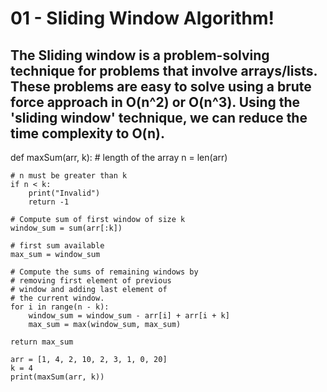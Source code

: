 # 01 - Sliding Window Algorithm!

The Sliding window is a problem-solving technique for problems that involve arrays/lists. These problems are easy to solve using a brute force approach in O(n^2) or O(n^3). Using the 'sliding window' technique, we can reduce the time complexity to O(n).
------------------
 
def maxSum(arr, k):
    # length of the array
    n = len(arr)
 
    # n must be greater than k
    if n < k:
        print("Invalid")
        return -1
 
    # Compute sum of first window of size k
    window_sum = sum(arr[:k])
 
    # first sum available
    max_sum = window_sum
 
    # Compute the sums of remaining windows by
    # removing first element of previous
    # window and adding last element of
    # the current window.
    for i in range(n - k):
        window_sum = window_sum - arr[i] + arr[i + k]
        max_sum = max(window_sum, max_sum)
 
    return max_sum
    
    arr = [1, 4, 2, 10, 2, 3, 1, 0, 20]
    k = 4
    print(maxSum(arr, k))
